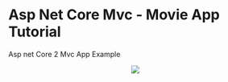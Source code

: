 # Asp Net Core Mvc - Movie App Tutorial
Asp net Core 2 Mvc App Example

<p align="center">
  <img src="https://raw.githubusercontent.com/fcetinkaya/AspNetCore2MVC_MovieApp/master/MovieApp.jpg">
</p>
